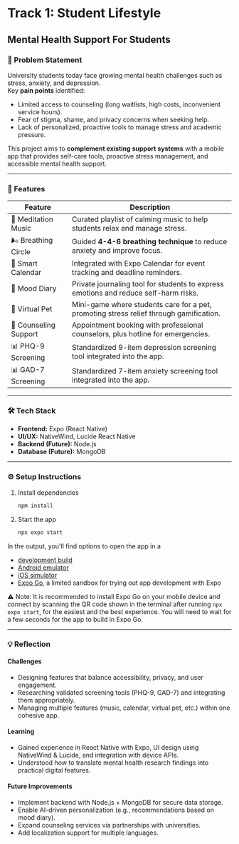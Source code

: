 # Track 1: Student Lifestyle  
## Mental Health Support For Students  

### 📌 Problem Statement  
University students today face growing mental health challenges such as stress, anxiety, and depression.  
Key **pain points** identified:  
- Limited access to counseling (long waitlists, high costs, inconvenient service hours).  
- Fear of stigma, shame, and privacy concerns when seeking help.  
- Lack of personalized, proactive tools to manage stress and academic pressure.  

This project aims to **complement existing support systems** with a mobile app that provides self-care tools, proactive stress management, and accessible mental health support.  

---

### 🚀 Features  

| Feature | Description |
|---------|-------------|
| 🎵 Meditation Music | Curated playlist of calming music to help students relax and manage stress. |
| 🌬️ Breathing Circle | Guided **4-4-6 breathing technique** to reduce anxiety and improve focus. |
| 📅 Smart Calendar | Integrated with Expo Calendar for event tracking and deadline reminders. |
| 📝 Mood Diary | Private journaling tool for students to express emotions and reduce self-harm risks. |
| 🐾 Virtual Pet | Mini-game where students care for a pet, promoting stress relief through gamification. |
| 💬 Counseling Support | Appointment booking with professional counselors, plus hotline for emergencies. |
| 📊 PHQ-9 Screening | Standardized 9-item depression screening tool integrated into the app. |
| 📊 GAD-7 Screening | Standardized 7-item anxiety screening tool integrated into the app. |

---

### 🛠️ Tech Stack  

- **Frontend:** Expo (React Native)  
- **UI/UX:** NativeWind, Lucide React Native  
- **Backend (Future):** Node.js  
- **Database (Future):** MongoDB  

---

### ⚙️ Setup Instructions  

1. Install dependencies  
   ```bash
   npm install
   ```
2. Start the app
   ```bash
   npx expo start
   ```

In the output, you'll find options to open the app in a

- [development build](https://docs.expo.dev/develop/development-builds/introduction/)
- [Android emulator](https://docs.expo.dev/workflow/android-studio-emulator/)
- [iOS simulator](https://docs.expo.dev/workflow/ios-simulator/)
- [Expo Go](https://expo.dev/go), a limited sandbox for trying out app development with Expo

⚠️ Note: It is recommended to install Expo Go on your mobile device and connect by scanning the QR code shown in the terminal after running `npx expo start`, for the easiest and the best experience. You will need to wait for a few seconds for the app to build in Expo Go.

---

### 💡 Reflection

#### Challenges
- Designing features that balance accessibility, privacy, and user engagement.
- Researching validated screening tools (PHQ-9, GAD-7) and integrating them appropriately.
- Managing multiple features (music, calendar, virtual pet, etc.) within one cohesive app.

#### Learning
- Gained experience in React Native with Expo, UI design using NativeWind & Lucide, and integration with device APIs.
- Understood how to translate mental health research findings into practical digital features.

#### Future Improvements
- Implement backend with Node.js + MongoDB for secure data storage.
- Enable AI-driven personalization (e.g., recommendations based on mood diary).
- Expand counseling services via partnerships with universities.
- Add localization support for multiple languages.
